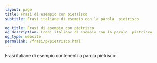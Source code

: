 ```yaml
---
layout: page
title: Frasi di esempio con pietrisco 
subtitle: Frasi italiane di esempio con la parola  pietrisco

og_title: Frasi di esempio con pietrisco 
og_description: Frasi italiane di esempio con la parola  pietrisco
og_type: website
permalink: /frasi/p/pietrisco.html
---
```


Frasi italiane di esempio contenenti la parola pietrisco:


